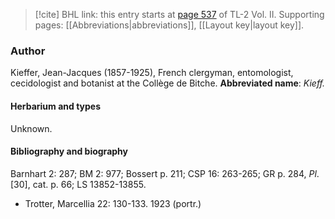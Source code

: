 > [!cite] BHL link: this entry starts at [page 537](https://www.biodiversitylibrary.org/page/33068779) of TL-2 Vol. II.
> Supporting pages: [[Abbreviations|abbreviations]], [[Layout key|layout key]].

### Author

Kieffer, Jean-Jacques (1857-1925), French clergyman, entomologist, cecidologist and botanist at the Collège de Bitche. 
**Abbreviated name**: *Kieff.*

#### Herbarium and types

Unknown.

#### Bibliography and biography

Barnhart 2: 287; BM 2: 977; Bossert p. 211; CSP 16: 263-265; GR p. 284, *Pl*. \[30\], cat. p. 66; LS 13852-13855.
- Trotter, Marcellia 22: 130-133. 1923 (portr.)

